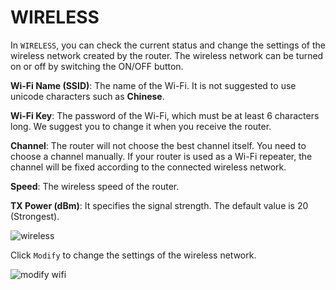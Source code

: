 # WIRELESS

In `WIRELESS`, you can check the current status and change the settings of the wireless network created by the router. The wireless network can be turned on or off by switching the ON/OFF button.



**Wi-Fi Name (SSID)**: The name of the Wi-Fi. It is not suggested to use unicode characters such as **Chinese**.

**Wi-Fi Key**: The password of the Wi-Fi, which must be at least 6 characters long. We suggest you to change it when you receive the router.

**Channel**: The router will not choose the best channel itself. You need to choose a channel manually. If your router is used as a Wi-Fi repeater, the channel will be fixed according to the connected wireless network.

**Speed**: The wireless speed of the router.

**TX Power (dBm)**: It specifies the signal strength. The default value is 20 (Strongest).

![wireless](https://static.gl-inet.com/docs/en/3/setup/vixmini/wireless/status.jpg)



Click `Modify` to change the settings of the wireless network.

![modify wifi](https://static.gl-inet.com/docs/en/3/setup/vixmini/wireless/setting.jpg)
